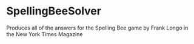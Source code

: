 # SpellingBeeSolver
Produces all of the answers for the Spelling Bee game by Frank Longo in the New York Times Magazine
